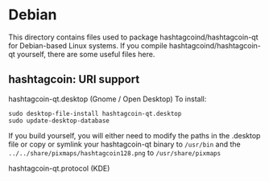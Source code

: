 
Debian
====================
This directory contains files used to package hashtagcoind/hashtagcoin-qt
for Debian-based Linux systems. If you compile hashtagcoind/hashtagcoin-qt yourself, there are some useful files here.

## hashtagcoin: URI support ##


hashtagcoin-qt.desktop  (Gnome / Open Desktop)
To install:

	sudo desktop-file-install hashtagcoin-qt.desktop
	sudo update-desktop-database

If you build yourself, you will either need to modify the paths in
the .desktop file or copy or symlink your hashtagcoin-qt binary to `/usr/bin`
and the `../../share/pixmaps/hashtagcoin128.png` to `/usr/share/pixmaps`

hashtagcoin-qt.protocol (KDE)

